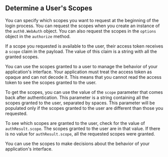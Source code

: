 ## Determine a User's Scopes

You can specify which scopes you want to request at the beginning of the login process. 
You can request the scopes when you create an instance of the `auth0.WebAuth` object. 
You can also request the scopes in the `options` object in the `authorize` method. 

If a scope you requested is available to the user, their access token receives a `scope` claim in the payload. The value of this claim is a string with all the granted scopes. 

You can use the scopes granted to a user to manage the behavior of your application's interface. 
Your application must treat the access token as opaque and can not decode it. This means that you cannot read the access token to see the scopes granted to the user. 

To get the scopes, you can use the value of the `scope` parameter that comes back after authentication. This parameter is a string containing all the scopes granted to the user, separated by spaces. This parameter will be populated only if the scopes granted to the user are different than those you requested. 

To see which scopes are granted to the user, check for the value of `authResult.scope`. The scopes granted to the user are in that value.
If there is no value for `authResult.scope`, all the requested scopes were granted.

You can use the scopes to make decisions about the behavior of your application's interface.